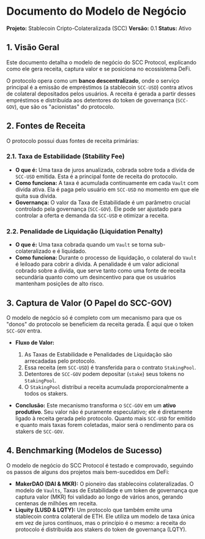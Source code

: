 # Documento do Modelo de Negócio

**Projeto:** Stablecoin Cripto-Colateralizada (SCC)
**Versão:** 0.1
**Status:** Ativo

## 1. Visão Geral

Este documento detalha o modelo de negócio do SCC Protocol, explicando como ele gera receita, captura valor e se posiciona no ecossistema DeFi.

O protocolo opera como um **banco descentralizado**, onde o serviço principal é a emissão de empréstimos (a stablecoin `SCC-USD`) contra ativos de colateral depositados pelos usuários. A receita é gerada a partir desses empréstimos e distribuída aos detentores do token de governança (`SCC-GOV`), que são os "acionistas" do protocolo.

## 2. Fontes de Receita

O protocolo possui duas fontes de receita primárias:

### 2.1. Taxa de Estabilidade (Stability Fee)

-   **O que é:** Uma taxa de juros anualizada, cobrada sobre toda a dívida de `SCC-USD` emitida. Esta é a principal fonte de receita do protocolo.
-   **Como funciona:** A taxa é acumulada continuamente em cada `Vault` com dívida ativa. Ela é paga pelo usuário em `SCC-USD` no momento em que ele quita sua dívida.
-   **Governança:** O valor da Taxa de Estabilidade é um parâmetro crucial controlado pela governança (`SCC-GOV`). Ele pode ser ajustado para controlar a oferta e demanda da `SCC-USD` e otimizar a receita.

### 2.2. Penalidade de Liquidação (Liquidation Penalty)

-   **O que é:** Uma taxa cobrada quando um `Vault` se torna sub-colateralizado e é liquidado.
-   **Como funciona:** Durante o processo de liquidação, o colateral do `Vault` é leiloado para cobrir a dívida. A penalidade é um valor adicional cobrado sobre a dívida, que serve tanto como uma fonte de receita secundária quanto como um desincentivo para que os usuários mantenham posições de alto risco.

## 3. Captura de Valor (O Papel do SCC-GOV)

O modelo de negócio só é completo com um mecanismo para que os "donos" do protocolo se beneficiem da receita gerada. É aqui que o token `SCC-GOV` entra.

-   **Fluxo de Valor:**
    1.  As Taxas de Estabilidade e Penalidades de Liquidação são arrecadadas pelo protocolo.
    2.  Essa receita (em `SCC-USD`) é transferida para o contrato `StakingPool`.
    3.  Detentores de `SCC-GOV` podem depositar (`stake`) seus tokens no `StakingPool`.
    4.  O `StakingPool` distribui a receita acumulada proporcionalmente a todos os stakers.

-   **Conclusão:** Este mecanismo transforma o `SCC-GOV` em um **ativo produtivo**. Seu valor não é puramente especulativo; ele é diretamente ligado à receita gerada pelo protocolo. Quanto mais `SCC-USD` for emitido e quanto mais taxas forem coletadas, maior será o rendimento para os stakers de `SCC-GOV`.

## 4. Benchmarking (Modelos de Sucesso)

O modelo de negócio do SCC Protocol é testado e comprovado, seguindo os passos de alguns dos projetos mais bem-sucedidos em DeFi:

-   **MakerDAO (DAI & MKR):** O pioneiro das stablecoins colateralizadas. O modelo de `Vaults`, Taxas de Estabilidade e um token de governança que captura valor (MKR) foi validado ao longo de vários anos, gerando centenas de milhões em receita.
-   **Liquity (LUSD & LQTY):** Um protocolo que também emite uma stablecoin contra colateral de ETH. Ele utiliza um modelo de taxa única em vez de juros contínuos, mas o princípio é o mesmo: a receita do protocolo é distribuída aos stakers do token de governança (LQTY).
